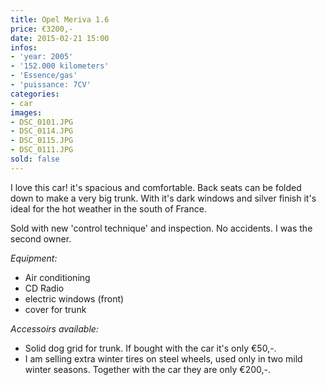 ```yaml
---
title: Opel Meriva 1.6
price: €3200,-  
date: 2015-02-21 15:00
infos:
- 'year: 2005'
- '152.000 kilometers'
- 'Essence/gas'
- 'puissance: 7CV'
categories:
- car
images:
- DSC_0101.JPG
- DSC_0114.JPG
- DSC_0115.JPG
- DSC_0111.JPG
sold: false
---
```


I love this car! it's spacious and comfortable. Back seats can be folded down to make a very big trunk. With it's dark windows and silver finish it's ideal for the hot weather in the south of France.

Sold with new 'control technique' and inspection. No accidents. I was the second owner.


*Equipment:*

- Air conditioning
- CD Radio
- electric windows (front)
- cover for trunk

*Accessoirs available:*

- Solid dog grid for trunk. If bought with the car it's only €50,-.
- I am selling extra winter tires on steel wheels, used only in two mild winter seasons. Together with the car they are only €200,-.
